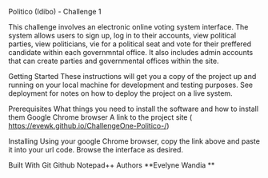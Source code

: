 Politico (Idibo) - Challenge 1

This challenge involves an electronic online voting system interface. The system allows users to sign up, log in to their accounts, view political parties, view politicians, vie for a political seat and vote for their preffered candidate within each governmntal office. It also includes admin accounts that can create parties and governmental offices within the site.

Getting Started
These instructions will get you a copy of the project up and running on your local machine for development and testing purposes. See deployment for notes on how to deploy the project on a live system.

Prerequisites
What things you need to install the software and how to install them Google Chrome browser A link to the project site ( https://evewk.github.io/ChallengeOne-Politico-/)

Installing
Using your google Chrome browser, copy the link above and paste it into your url code. Browse the interface as desired.

Built With
Git
Github
Notepad++
Authors
**Evelyne Wandia **
